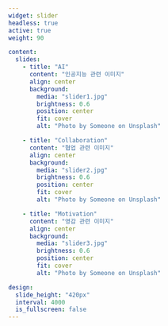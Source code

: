 ```yaml
---
widget: slider
headless: true
active: true
weight: 90

content:
  slides:
    - title: "AI"
      content: "인공지능 관련 이미지"
      align: center
      background:
        media: "slider1.jpg"
        brightness: 0.6
        position: center
        fit: cover
        alt: "Photo by Someone on Unsplash"

    - title: "Collaboration"
      content: "협업 관련 이미지"
      align: center
      background:
        media: "slider2.jpg"
        brightness: 0.6
        position: center
        fit: cover
        alt: "Photo by Someone on Unsplash"

    - title: "Motivation"
      content: "영감 관련 이미지"
      align: center
      background:
        media: "slider3.jpg"
        brightness: 0.6
        position: center
        fit: cover
        alt: "Photo by Someone on Unsplash"

design:
  slide_height: "420px"
  interval: 4000
  is_fullscreen: false
---
```

